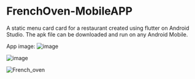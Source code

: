 # FrenchOven-MobileAPP
A static menu card card for a restaurant created using flutter on Android Studio.
The apk file can be downloaded and run on any Android Mobile.

App image: 
![image](https://github.com/user-attachments/assets/6586d11f-eb44-41db-99a2-a316e8ba1d45)

![image](https://github.com/user-attachments/assets/c278f26e-ceb7-466a-a7c5-47f798ca3ee0)

![French_oven](https://user-images.githubusercontent.com/99686864/236577097-d78aaddd-63a2-4156-b401-051115e27498.jpg)

